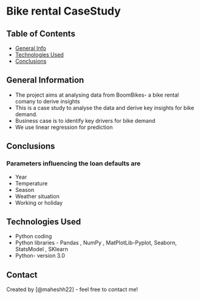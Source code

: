 # Bike rental CaseStudy



## Table of Contents
* [General Info](#general-information)
* [Technologies Used](#technologies-used)
* [Conclusions](#conclusions)


<!-- You can include any other section that is pertinent to your problem -->

## General Information
- The project aims at analysing data from BoomBikes- a bike rental comany to derive insights
- This is a case study to analyse the data and derive key insights for bike demand.
- Business case is to identify key drivers for bike demand
- We use linear regression for prediction

<!-- You don't have to answer all the questions - just the ones relevant to your project. -->

## Conclusions
### Parameters influencing the loan defaults are
- Year
- Temperature
- Season 
- Weather situation
- Working or holiday

<!-- You don't have to answer all the questions - just the ones relevant to your project. -->


## Technologies Used
- Python coding
- Python libraries - Pandas , NumPy , MatPlotLib-Pyplot, Seaborn, StatsModel , SKlearn
- Python- version 3.0

<!-- As the libraries versions keep on changing, it is recommended to mention the version of library used in this project -->


## Contact
Created by [@maheshh22] - feel free to contact me!


<!-- Optional -->
<!-- ## License -->
<!-- This project is open source and available under the [... License](). -->

<!-- You don't have to include all sections - just the one's relevant to your project -->